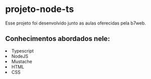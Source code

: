 # projeto-node-ts
Esse projeto foi desenvolvido junto as aulas oferecidas pela b7web.

## Conhecimentos abordados nele: 
<li>Typescript</li> 

<li>NodeJS</li> 

<li>Mustache</li> 

<li>HTML</li> 

<li>CSS</li> 
 
